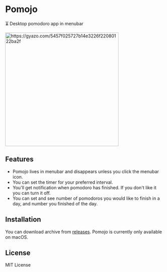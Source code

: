 # Pomojo 
 
⏳ Desktop pomodoro app in menubar 
 
<a href="https://gyazo.com/5457f025727b14e3226f22080122ba2f"><img src="https://i.gyazo.com/5457f025727b14e3226f22080122ba2f.png" alt="https://gyazo.com/5457f025727b14e3226f22080122ba2f" width="360"/></a>
 
## Features 
 
- Pomojo lives in menubar and disappears unless you click the menubar icon. 
- You can set the timer for your preferred interval. 
- You'll get notification when pomodoro has finished. If you don't like it you can turn it off. 
- You can set and see number of pomodoros you would like to finish in a day, and number you finished of the day. 
 
## Installation 
 
You can download archive from [releases](https://github.com/yo7/pomojo/releases). Pomojo is currently only available on macOS. 
 
## License 
 
MIT License
